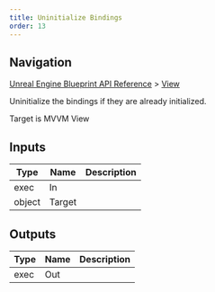 ```yaml
---
title: Uninitialize Bindings
order: 13
---
```

## Navigation

[Unreal Engine Blueprint API Reference](https://dev.epicgames.com/documentation/en-us/unreal-engine/BlueprintAPI) > [View](https://dev.epicgames.com/documentation/en-us/unreal-engine/BlueprintAPI/View)

Uninitialize the bindings if they are already initialized.

Target is MVVM View

## Inputs

| Type | Name | Description |
| --- | --- | --- |
| exec | In |  |
| object | Target |  |

## Outputs

| Type | Name | Description |
| --- | --- | --- |
| exec | Out |  |
